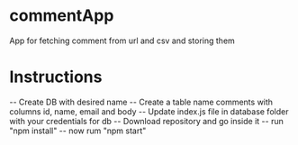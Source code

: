 # commentApp
App for fetching comment from url and csv and storing them

# Instructions
-- Create DB with desired name 
-- Create a table name comments with columns id, name, email and body
-- Update index.js file in database folder with your credentials for db 
-- Download repository and go inside it
-- run "npm install"
-- now rum "npm start"